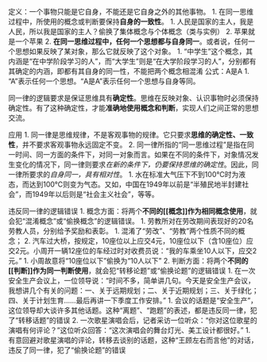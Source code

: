 定义：一个事物只能是它自身，不能还是它自身之外的其他事物。
	1. 在同一思维过程中，所使用的概念或判断要保持**自身的一致性**。
		1. 人民是国家的主人，我是人民，所以我是国家的主人？偷换了集体概念与个体概念（类与实例）
		2. 苹果就是一个苹果
	2. **在同一思维过程中，任何一个思想都与自身同一**。或者说，任何一个思想如果反映了某对象，那么它就反映了这个对象。
		1. “中学生”这个概念，其内涵是“在中学阶段学习的人”，而“大学生”则是“在大学阶段学习的人”，分别都有其确定的内涵，即都有其自身的同一性，不能把两个概念相混淆
公式：A是A
	1. “A”表示任何一个思想。“A是A”表示任何一个思想与自身等同。

同一律的逻辑要求是保证思维具有**确定性**。思维在反映对象、认识事物时必须保持确定性。有了这种确定性，才能**准确地使用概念和判断**，实现人们之间正常的思想交流。

应用
	1. 同一律是思维规律，不是客观事物的规律。它只要求**思维的确定性、一致性**，并不要求客观事物永远固定不变。
	2. 同一律所指的“同一思维过程”是指在同一时间、同一方面的条件下，对同一对象而言。如果在不同的条件下，对象情况发生变化的情况下，同一律则要求*在新的条件下，仍要保持思维的确定性*。因此，同一律所要求的*自身同一，具有相对性*。
		1. 水在标准大气压下不到100℃时为液态，而达到100℃则变为气态。又如，中国在1949年以前是“半殖民地半封建社会”，而1949年以后则是“社会主义社会”，等等。

违反同一律的逻辑错误
	1. 概念方面：将两个**不同的[[概念]]作为相同概念使用**，就会犯“混淆概念”或“偷换概念”的逻辑错误。
		1. 劳教所对在劳改期间表现好的20名劳教人员，分别给予奖励和表彰。
			1. 混淆了“劳改”、“劳教”两个性质不同的概念；
		2. 汽车过大桥，按规定，10座位以上应交4元，10座位以下（含10座位）应交2元。小周开一辆12座位的车经过时对收费员说：“我的车乘坐10人以下，应交2元。”
			1. 小周故意将“10座位以下”偷换为“10人以下”
	2. 判断方面：将两个**不同的[[判断]]作为同一判断使用**，就会犯“转移论题”或“偷换论题”的逻辑错误
		1. 在一次安全生产会议上，一位领导说：“时间不多，简单讲几句。今天是安全生产会议，我想讲几个有关的问题：一、关于远期规划；二、关于近期规划；三、关于绿化；四、关于计划生育……最后再讲一下季度工作安排。”
			1. 会议的话题是“安全生产”，这位领导却大谈许多其他话题。这种“离题”、“跑题”的表述，都是违反同一律，犯了“转移话题”的错误
		2. 一次歌星演唱会后，记者采访一位听众：“你对这位歌星的演唱有何评论？”这位听众回答：“这次演唱会的舞台灯光、美工设计都很好。”
			1. 有意回避对歌星演唱的评论，转移去谈别的话题，这种“王顾左右而言他”的对话，违反了同一律，犯了“偷换论题”的错误